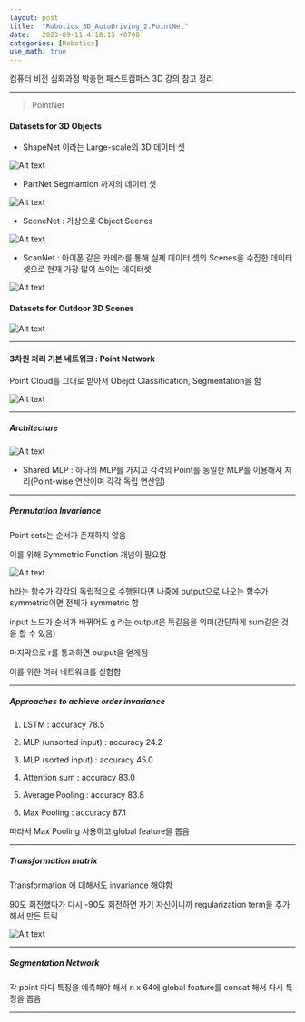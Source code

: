 ```yaml
---
layout: post
title:  "Robotics_3D_AutoDriving_2.PointNet"
date:   2023-09-11 4:18:15 +0700
categories: [Robotics]
use_math: true
---
```


컴퓨터 비전 심화과정 박충현 패스트캠퍼스 3D 강의 참고 정리

---

> PointNet

#### Datasets for 3D Objects

- ShapeNet 이라는 Large-scale의 3D 데이터 셋

![Alt text](http://leesangwon0114.github.io/static/img/Robotics/2.1.png)

- PartNet Segmantion 까지의 데이터 셋

![Alt text](http://leesangwon0114.github.io/static/img/Robotics/2.2.png)

- SceneNet : 가상으로 Object Scenes 

![Alt text](http://leesangwon0114.github.io/static/img/Robotics/2.3.png)

- ScanNet : 아이폰 같은 카메라를 통해 실제 데이터 셋의 Scenes을 수집한 데이터 셋으로 현재 가장 많이 쓰이는 데이터셋

![Alt text](http://leesangwon0114.github.io/static/img/Robotics/2.4.png)

#### Datasets for Outdoor 3D Scenes

![Alt text](http://leesangwon0114.github.io/static/img/Robotics/2.5.png)

---

#### 3차원 처리 기본 네트워크 : Point Network

Point Cloud를 그대로 받아서 Obejct Classification, Segmentation을 함

![Alt text](http://leesangwon0114.github.io/static/img/Robotics/2.6.png)

---

##### Architecture

![Alt text](http://leesangwon0114.github.io/static/img/Robotics/2.7.png)

- Shared MLP : 하나의 MLP를 가지고 각각의 Point를 동일한 MLP를 이용해서 처리(Point-wise 연산이며 각각 독립 연산임)

---

##### Permutation Invariance

Point sets는 순서가 존재하지 않음

이를 위해 Symmetric Function 개념이 필요함

![Alt text](http://leesangwon0114.github.io/static/img/Robotics/2.8.png)

h라는 함수가 각각의 독립적으로 수행된다면 나중에 output으로 나오는 함수가 symmetric이면 전체가 symmetric 함

input 노드가 순서가 바뀌어도 g 라는 output은 똑같음을 의미(간단하게 sum같은 것을 할 수 있음)

마지막으로 r를 통과하면 output을 얻게됨

이를 위한 여러 네트워크를 실험함

---

##### Approaches to achieve order invariance

1) LSTM : accuracy 78.5

2) MLP (unsorted input) : accuracy 24.2

3) MLP (sorted input) : accuracy 45.0

4) Attention sum : accuracy 83.0

5) Average Pooling : accuracy 83.8

6) Max Pooling : accuracy 87.1

따라서 Max Pooling 사용하고 global feature을 뽑음

---

##### Transformation matrix

Transformation 에 대해서도 invariance 해야함

90도 회전했다가 다시 -90도 회전하면 자기 자신이니까 regularization term을 추가해서 만든 트릭

![Alt text](http://leesangwon0114.github.io/static/img/Robotics/2.9.png)

---

##### Segmentation Network

각 point 마다 특징을 예측해야 해서 n x 64에 global feature를 concat 해서 다시 특징을 뽑음

---
